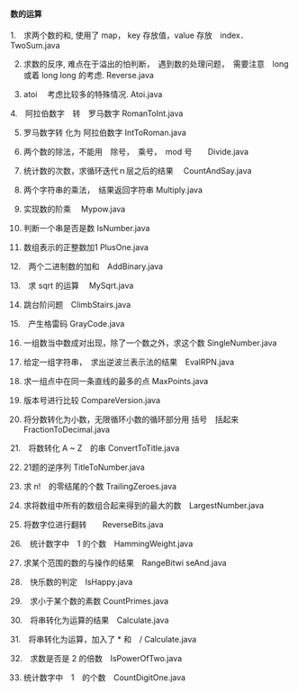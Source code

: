 #### 数的运算

1.　求两个数的和, 使用了 map， key 存放值，value 存放　index．	   TwoSum.java

2. 求数的反序, 难点在于溢出的怕判断，　遇到数的处理问题，　需要注意　long 或着 long long 的考虑.    Reverse.java

3. atoi 　考虑比较多的特殊情况.     Atoi.java

4.　阿拉伯数字　转　罗马数字   RomanToInt.java

5. 罗马数字转 化为 阿拉伯数字  IntToRoman.java

6. 两个数的除法，不能用　除号，　乘号，　mod 号　　Divide.java

7. 统计数的次数，求循环迭代ｎ层之后的结果　 CountAndSay.java
　
8. 两个字符串的乘法，　结果返回字符串  Multiply.java

9. 实现数的阶乘 　Mypow.java
 
10. 判断一个串是否是数  IsNumber.java

11. 数组表示的正整数加1 PlusOne.java

12.　两个二进制数的加和　AddBinary.java

13.　求 sqrt 的运算　 MySqrt.java

14. 跳台阶问题　ClimbStairs.java

15.　产生格雷码 GrayCode.java

16. 一组数当中数成对出现，除了一个数之外，求这个数 SingleNumber.java

17. 给定一组字符串，　求出逆波兰表示法的结果　EvalRPN.java

18. 求一组点中在同一条直线的最多的点 MaxPoints.java 

19. 版本号进行比较 CompareVersion.java

20. 将分数转化为小数，无限循环小数的循环部分用 括号　括起来　FractionToDecimal.java

21.　将数转化 A ~ Z　的串 ConvertToTitle.java

22. 21题的逆序列 TitleToNumber.java

23. 求 n!　的零结尾的个数 TrailingZeroes.java

24. 求将数组中所有的数组合起来得到的最大的数　LargestNumber.java

25. 将数字位进行翻转　　ReverseBits.java

26.　统计数字中　1 的个数　HammingWeight.java

27. 求某个范围的数的与操作的结果　RangeBitwi	seAnd.java

28.　快乐数的判定　IsHappy.java

29.　求小于某个数的素数 CountPrimes.java

30.　将串转化为运算的结果　Calculate.java

31.　将串转化为运算，加入了 * 和　/   Calculate.java

32.　求数是否是 2 的倍数　IsPowerOfTwo.java

33. 统计数字中　1　的个数　CountDigitOne.java